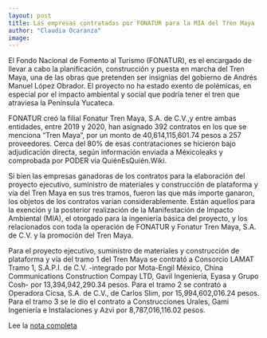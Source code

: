 ```yaml
---
layout: post
title: Las empresas contratadas por FONATUR para la MIA del Tren Maya
author: "Claudia Ocaranza"
image: 
---
```

El Fondo Nacional de Fomento al Turismo (FONATUR), es el encargado de llevar a cabo la planificación, construcción y puesta en marcha del Tren Maya, una de las obras que pretenden ser insignias del gobierno de Andrés Manuel López Obrador. El proyecto no ha estado exento de polémicas, en especial por el impacto ambiental y social que podría tener el tren que atraviesa la Península Yucateca.

FONATUR creó la filial Fonatur Tren Maya, S.A. de C.V.,y entre ambas entidades, entre 2019 y 2020, han asignado 392 contratos en los que se menciona “Tren Maya”, por un monto de 40,614,115,601.74 pesos a 257 proveedores. Cerca del 80% de esas contrataciones se hicieron bajo adjudicación directa, según información enviada a Méxicoleaks y comprobada por PODER vía QuiénEsQuién.Wiki.

Si bien las empresas ganadoras de los contratos para la elaboración del proyecto ejecutivo, suministro de materiales y construcción de plataforma y vía del Tren Maya en sus tres tramos, fueron las que más importe ganaron, los objetos de los contratos varían considerablemente. Están aquellos para la exención y la posterior realización de la Manifestación de Impacto Ambiental (MIA), el otorgado para la ingeniería básica del proyecto, y los relacionados con toda la operación de FONATUR y Fonatur Tren Maya, S.A. de C.V. y la promoción del Tren Maya.

Para el proyecto ejecutivo, suministro de materiales y construcción de plataforma y vía del tramo 1 del Tren Maya se contrató a Consorcio LAMAT Tramo 1, S.A.P.I. de C.V. -integrado por Mota-Engil México, China Communications Construction Compay LTD, Gavil Ingeniería, Eyasa y Grupo Cosh- por 13,394,942,290.34 pesos. Para el tramo 2 se contrató a Operadora Cicsa, S.A. de C.V., de Carlos Slim, por 15,994,602,016.24 pesos. Para el tramo 3 se le dio el contrato a Construcciones Urales, Gami Ingeniería e Instalaciones y Azvi por 8,787,016,116.02 pesos.

Lee la [nota completa](https://poderlatam.org/2020/08/las-empresas-de-la-mia-del-tren-maya/)
